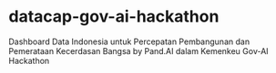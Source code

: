 # datacap-gov-ai-hackathon
Dashboard Data Indonesia untuk Percepatan Pembangunan dan Pemerataan Kecerdasan Bangsa by Pand.AI dalam Kemenkeu Gov-AI Hackathon
